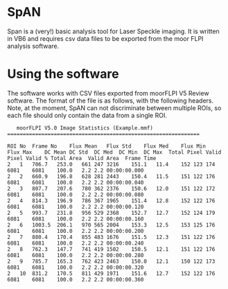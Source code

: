 # SpAN
Span is a (very!) basic analysis tool for Laser Speckle imaging. It is written in VB6 and requires csv data files to be exported from the moor FLPI analysis software. 

# Using the software 
The software works with CSV files exported from moorFLPI V5 Review software. The format of the file is as follows, with the following headers. Note, at the moment, SpAN can not discriminate between multiple ROIs, so each file should only contain the data from a single ROI. 


       moorFLPI V5.0 Image Statistics (Example.mmf)
    ==============================================================
    
    ROI No	Frame No	Flux Mean	Flux Std	Flux Med	Flux Min	Flux Max	DC Mean	DC Std	DC Med	DC Min	DC Max	Total Pixel	Valid Pixel	Valid %	Total Area	Valid Area	Frame Time
    2	1	706.7	253.0	661	247	3216	151.1	11.4	152	123	174	6081	6081	100.0	2.2	2.2	00:00:00.000
    2	2	660.9	196.8	628	281	2443	150.4	11.5	151	122	176	6081	6081	100.0	2.2	2.2	00:00:00.040
    2	3	807.7	207.6	780	362	2376	150.6	12.0	151	122	172	6081	6081	100.0	2.2	2.2	00:00:00.080
    2	4	814.3	196.9	786	367	1965	151.4	12.8	152	122	176	6081	6081	100.0	2.2	2.2	00:00:00.120
    2	5	993.7	231.8	956	529	2368	152.7	12.7	152	124	179	6081	6081	100.0	2.2	2.2	00:00:00.160
    2	6	1003.5	206.1	970	565	2004	153.3	12.5	153	125	176	6081	6081	100.0	2.2	2.2	00:00:00.200
    2	7	880.4	170.4	855	483	1676	151.5	12.3	151	122	176	6081	6081	100.0	2.2	2.2	00:00:00.240
    2	8	762.3	147.7	741	419	1502	150.5	12.1	151	122	176	6081	6081	100.0	2.2	2.2	00:00:00.280
    2	9	785.7	165.3	762	423	2463	150.0	12.1	150	122	173	6081	6081	100.0	2.2	2.2	00:00:00.320
    2	10	831.2	170.5	811	429	1971	151.6	12.7	152	122	176	6081	6081	100.0	2.2	2.2	00:00:00.360
